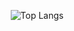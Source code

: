 <!--
<div align="center">

<img src="https://img.shields.io/badge/Java-007996?style=for-the-badge&logo=Java&logoColor=white">
<img src="https://img.shields.io/badge/MySQL-4479A1?style=for-the-badge&logo=MySQL&logoColor=white">
<img src="https://img.shields.io/badge/html5-E34F26?style=for-the-badge&logo=html5&logoColor=white">
<img src="https://img.shields.io/badge/css3-1572B6?style=for-the-badge&logo=css3&logoColor=white">


<div align="center">

<img src="https://img.shields.io/badge/springboot-6DB33F?style=for-the-badge&logo=springboot&logoColor=white">

---
-->
<div align="center">

![Top Langs](https://github-readme-stats.vercel.app/api/top-langs/?username=LeeSuengSub&theme=dark)

</div>
</div>

<!--
**LeeSuengSub/LeeSuengSub** is a ✨ _special_ ✨ repository because its `README.md` (this file) appears on your GitHub profile.

<!-- most used language -->
<!-- 
Here are some ideas to get you started:
- 🔭 I’m currently working on ...
- 🌱 I’m currently learning ...
- 👯 I’m looking to collaborate on ...
- 🤔 I’m looking for help with ...
- 💬 Ask me about ...
- 📫 How to reach me: ...
- 😄 Pronouns: ...
- ⚡ Fun fact: ...
  -->
